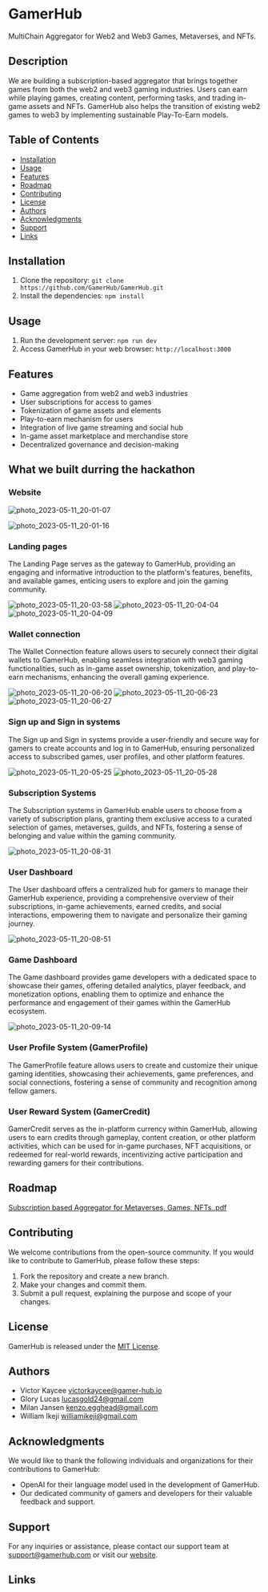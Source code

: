 # GamerHub

MultiChain Aggregator for Web2 and Web3 Games, Metaverses, and NFTs.

## Description

We are building a subscription-based aggregator that brings together games from both the web2 and web3 gaming industries.
Users can earn while playing games, creating content, performing tasks, and trading in-game assets and NFTs.
GamerHub also helps the transition of existing web2 games to web3 by implementing sustainable Play-To-Earn models.

## Table of Contents

- [Installation](#installation)
- [Usage](#usage)
- [Features](#features)
- [Roadmap](#roadmap)
- [Contributing](#contributing)
- [License](#license)
- [Authors](#authors)
- [Acknowledgments](#acknowledgments)
- [Support](#support)
- [Links](#links)

## Installation

1. Clone the repository: `git clone https://github.com/GamerHub/GamerHub.git`
2. Install the dependencies: `npm install`

## Usage

1. Run the development server: `npm run dev`
2. Access GamerHub in your web browser: `http://localhost:3000`

## Features

- Game aggregation from web2 and web3 industries
- User subscriptions for access to games
- Tokenization of game assets and elements
- Play-to-earn mechanism for users
- Integration of live game streaming and social hub
- In-game asset marketplace and merchandise store
- Decentralized governance and decision-making

## What we built durring the hackathon
### Website
![photo_2023-05-11_20-01-07](https://github.com/gamerhubio/bnb-hackathon-pro/assets/131058062/1bf83e74-aefd-47cc-8298-cdbd81825e37)

![photo_2023-05-11_20-01-16](https://github.com/gamerhubio/bnb-hackathon-pro/assets/131058062/9d699255-3bb9-4fb6-bfb0-72f91d024232)



### Landing pages

The Landing Page serves as the gateway to GamerHub, providing an engaging and informative introduction to the platform's features, benefits, and available games, enticing users to explore and join the gaming community.

![photo_2023-05-11_20-03-58](https://github.com/gamerhubio/bnb-hackathon-pro/assets/131058062/88434e0e-9fb6-4838-bb1d-137f36bdd4c0)
![photo_2023-05-11_20-04-04](https://github.com/gamerhubio/bnb-hackathon-pro/assets/131058062/48a5906f-50b1-4b11-99d6-628622108273)
![photo_2023-05-11_20-04-09](https://github.com/gamerhubio/bnb-hackathon-pro/assets/131058062/6e6f992b-3355-4b5e-a317-cc96dabf896d)



### Wallet connection

The Wallet Connection feature allows users to securely connect their digital wallets to GamerHub, enabling seamless integration with web3 gaming functionalities, such as in-game asset ownership, tokenization, and play-to-earn mechanisms, enhancing the overall gaming experience.

![photo_2023-05-11_20-06-20](https://github.com/gamerhubio/bnb-hackathon-pro/assets/131058062/6e5ba5a8-7250-4dc2-ad7d-bd0ffb9a7fbc)
![photo_2023-05-11_20-06-23](https://github.com/gamerhubio/bnb-hackathon-pro/assets/131058062/d3d87952-98c7-4895-ae4f-79810d10fece)
![photo_2023-05-11_20-06-27](https://github.com/gamerhubio/bnb-hackathon-pro/assets/131058062/b5593a1e-2c82-4146-9c18-7d29bf623565)




### Sign up and Sign in systems

The Sign up and Sign in systems provide a user-friendly and secure way for gamers to create accounts and log in to GamerHub, ensuring personalized access to subscribed games, user profiles, and other platform features.

![photo_2023-05-11_20-05-25](https://github.com/gamerhubio/bnb-hackathon-pro/assets/131058062/df19cc96-64f6-4c4c-ae40-0ae4270fe21d)
![photo_2023-05-11_20-05-28](https://github.com/gamerhubio/bnb-hackathon-pro/assets/131058062/0e78946b-3e0f-407f-8ea8-24287e28fe1d)


### Subscription Systems

The Subscription systems in GamerHub enable users to choose from a variety of subscription plans, granting them exclusive access to a curated selection of games, metaverses, guilds, and NFTs, fostering a sense of belonging and value within the gaming community.

![photo_2023-05-11_20-08-31](https://github.com/gamerhubio/bnb-hackathon-pro/assets/131058062/42876de5-c1ef-42b1-92c9-99ea7819dbf5)


### User Dashboard
The User dashboard offers a centralized hub for gamers to manage their GamerHub experience, providing a comprehensive overview of their subscriptions, in-game achievements, earned credits, and social interactions, empowering them to navigate and personalize their gaming journey.

![photo_2023-05-11_20-08-51](https://github.com/gamerhubio/bnb-hackathon-pro/assets/131058062/c90d75dd-0602-4477-9216-2a2033cf97d5)


### Game Dashboard

The Game dashboard provides game developers with a dedicated space to showcase their games, offering detailed analytics, player feedback, and monetization options, enabling them to optimize and enhance the performance and engagement of their games within the GamerHub ecosystem.

![photo_2023-05-11_20-09-14](https://github.com/gamerhubio/bnb-hackathon-pro/assets/131058062/3c803e86-334d-4a61-a5c2-7f6bbf16eca1)



### User Profile System (GamerProfile)

The GamerProfile feature allows users to create and customize their unique gaming identities, showcasing their achievements, game preferences, and social connections, fostering a sense of community and recognition among fellow gamers.

### User Reward System (GamerCredit)

GamerCredit serves as the in-platform currency within GamerHub, allowing users to earn credits through gameplay, content creation, or other platform activities, which can be used for in-game purchases, NFT acquisitions, or redeemed for real-world rewards, incentivizing active participation and rewarding gamers for their contributions.


## Roadmap

[Subscription based Aggregator for Metaverses, Games, NFTs..pdf](https://github.com/gamerhubio/bnb-hackathon-pro/files/11455818/Subscription.based.Aggregator.for.Metaverses.Games.NFTs.pdf)


## Contributing

We welcome contributions from the open-source community. If you would like to contribute to GamerHub, please follow these steps:

1. Fork the repository and create a new branch.
2. Make your changes and commit them.
3. Submit a pull request, explaining the purpose and scope of your changes.

## License

GamerHub is released under the [MIT License](https://opensource.org/licenses/MIT).

## Authors

- Victor Kaycee <victorkaycee@gamer-hub.io>
- Glory Lucas <lucasgold24@gmail.com>
- Milan Jansen <kenzo.egghead@gmail.com>
- William Ikeji <williamikeji@gmail.com>

## Acknowledgments

We would like to thank the following individuals and organizations for their contributions to GamerHub:

- OpenAI for their language model used in the development of GamerHub.
- Our dedicated community of gamers and developers for their valuable feedback and support.

## Support

For any inquiries or assistance, please contact our support team at support@gamerhub.com or visit our [website](https://www.gamerhub.com).


## Links

